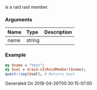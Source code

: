 is a raid raid member.
### Arguments
**Name**|**Type**|**Description**
:---|:---|:---
name|string|

### Example

```perl
my $name = "test";
my $val = $raid->IsRaidMember($name);
quest::say($val); # Returns bool
```


Generated On 2018-04-29T00:30:15-07:00